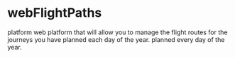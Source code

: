 # webFlightPaths
platform web platform that will allow you to manage the flight routes for the journeys you have planned each day of the year. planned every day of the year.
